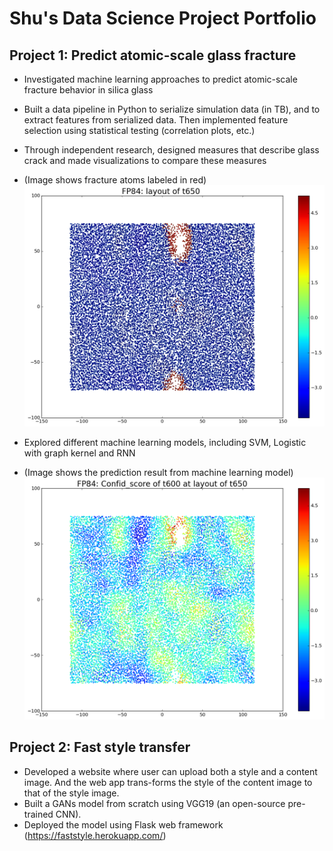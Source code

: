 # Shu's Data Science Project Portfolio


## Project 1: Predict atomic-scale glass fracture
- Investigated machine learning approaches to predict atomic-scale fracture behavior in silica glass
- Built a data pipeline in Python to serialize simulation data (in TB), and to extract features from serialized data. Then implemented feature selection using statistical testing (correlation plots, etc.)
- Through independent research, designed measures that describe glass crack and made visualizations to compare these measures

- (Image shows fracture atoms labeled in red)
![Fracture Descriptor](/images/84_layout.png)

- Explored different machine learning models, including SVM, Logistic with graph kernel and RNN

- (Image shows the prediction result from machine learning model)
![Model Predictions](/images/84_600.png)

## Project 2: Fast style transfer
- Developed a website where user can upload both a style and a content image.  And the web app trans-forms the style of the content image to that of the style image.
- Built a GANs model from scratch using VGG19 (an open-source pre-trained CNN).
- Deployed the model using Flask web framework (https://faststyle.herokuapp.com/)
